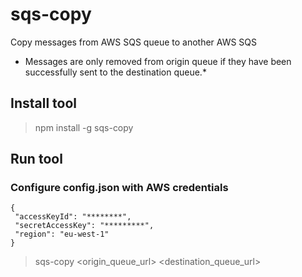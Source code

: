 # sqs-copy
Copy messages from AWS SQS queue to another AWS SQS

* Messages are only removed from origin queue if they have been successfully sent to the destination queue.*


## Install tool

> npm install -g sqs-copy


## Run tool

### Configure config.json with AWS credentials

```
{
 "accessKeyId": "********",
 "secretAccessKey": "*********",
 "region": "eu-west-1"
}
```

> sqs-copy <origin_queue_url> <destination_queue_url>
